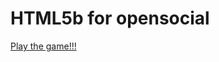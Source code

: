 # HTML5b for opensocial
[Play the game!!!](https://images-opensocial.googleusercontent.com/gadgets/ifr?url=https://cdn.jsdelivr.net/gh/w1thrd/HTML5b-opensocial@64c4b34/game.xml)
